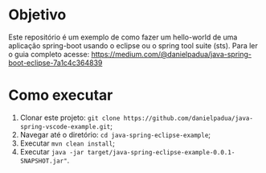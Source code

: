 # Objetivo
Este repositório é um exemplo de como fazer um hello-world de uma aplicação spring-boot usando o eclipse ou o spring tool suite (sts).
Para ler o guia completo acesse: https://medium.com/@danielpadua/java-spring-boot-eclipse-7a1c4c364839

# Como executar
1. Clonar este projeto: `git clone https://github.com/danielpadua/java-spring-vscode-example.git`;
2. Navegar até o diretório: `cd java-spring-eclipse-example`;
3. Executar `mvn clean install`;
4. Executar `java -jar target/java-spring-eclipse-example-0.0.1-SNAPSHOT.jar"`.
